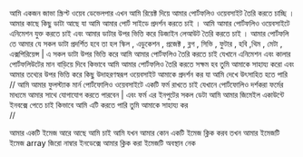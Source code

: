 আমি একজন জাভা স্ক্রিপ্ট ওয়েব ডেভেলপার এখন আমি রিয়েক্ট দিয়ে আমার পোর্টফলিও ওয়েবসাইট তৈরি করতে চাচ্ছি । আমার কাছে কিছু ডাটা আছে যা আমি আমার পোর্ট সাইডে প্রদর্শন করতে চাই । আমি আমার পোর্টফলিও ওয়েবসাইটে এনিমেশন যুক্ত করতে চাই এবং আমার ডাটার উপর ভিত্তি করে  ডিজাইন লেআউট তৈরি করতে চাই । আমার পোর্টফলি তে আমার যে সকল ডাটা প্রদর্শিত হবে তা হল স্কিল , এডুকেশন , প্রজেক্ট , ব্লগ , সিভি , ফুটার , হবি ,থিম , মেটা , এক্সপিরিয়েন্স | এ সকল ডাটা উপর ভিত্তি করে আমি আমার পোর্টফলিও তৈরি করতে চাই যেখানে এনিমেশন এবং কালার পোর্টফলিউটের মান বাড়িয়ে দিবে কিভাবে আমি আমার পোর্টফলিও তৈরি করতে সক্ষম হব তুমি আমাকে সাহায্য করো এবং আমার তথ্যের উপর ভিত্তি করে কিছু উদাহরণস্বরূপ ওয়েবসাইট আমাকে প্রদর্শন কর যা আমি দেখে উৎসাহিত হতে পারি
//
আমি আমার ফুলস্ট্যাক মার্ন পোর্টফোলিও ওয়েবসাইটে একটি ফর্ম রাখতে চাই যেখানে পোর্টফোলিও দর্শকরা ফর্মের মাধ্যমে আমার সাথে যোগাযোগ করতে পারবেন | এবং ফর্ম এর ইনপুটের সকল ডেটা আমি আমার জিমেইল একাউন্টে ইনবক্সে পেতে চাই কিভাবে আমি এটি করতে পারি তুমি আমাকে সাহায্য কর   
//

আমার একটি ইমেজ আরে আছে আমি চাই আমি যখন আমার কোন একটি ইমেজ ক্লিক করব তখন আমার ইমেজটি ইমেজ array জিরো নাম্বার ইনডেক্সে আমার  ক্লিক করা ইমেজটি অবস্থান নেক


<!-- portfolio-projects/landscape-9175952_1280.png
portfolio-projects/pexels-202387659-30230100.jpg
portfolio-projects/pexels-guruh-budi-430167744-30219924.jpg
portfolio-projects/pexels-jj-carter-402482802-30229262.jpg
portfolio-projects/pexels-larissafarber-18405211.jpg -->